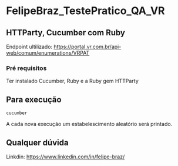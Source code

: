 # FelipeBraz_TestePratico_QA_VR

## HTTParty, Cucumber com Ruby

Endpoint ultilizado: https://portal.vr.com.br/api-web/comum/enumerations/VRPAT

### Pré requisitos
Ter instalado Cucumber, Ruby e a Ruby gem HTTParty

## Para execução
````
cucumber 
````
A cada nova execução um estabelescimento aleatório será printado.
## Qualquer dúvida 

Linkdin: https://www.linkedin.com/in/felipe-braz/